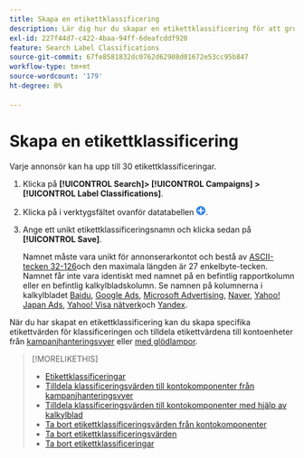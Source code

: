 ```yaml
---
title: Skapa en etikettklassificering
description: Lär dig hur du skapar en etikettklassificering för att gruppera dina kontokomponenter.
exl-id: 227f44d7-c422-4baa-94ff-6deafcddf920
feature: Search Label Classifications
source-git-commit: 67fe8581832dc0762d62908d01672e53cc95b847
workflow-type: tm+mt
source-wordcount: '179'
ht-degree: 0%

---
```


# Skapa en etikettklassificering

Varje annonsör kan ha upp till 30 etikettklassificeringar.

1. Klicka på **[!UICONTROL Search]> [!UICONTROL Campaigns] >[!UICONTROL Label Classifications]**.

1. Klicka på i verktygsfältet ovanför datatabellen ![Skapa](/help/search-social-commerce/assets/add.png "Skapa").

1. Ange ett unikt etikettklassificeringsnamn och klicka sedan på **[!UICONTROL Save]**.

   Namnet måste vara unikt för annonserarkontot och bestå av [ASCII-tecken 32-126](https://www.asciitable.com/)och den maximala längden är 27 enkelbyte-tecken. Namnet får inte vara identiskt med namnet på en befintlig rapportkolumn eller en befintlig kalkylbladskolumn. Se namnen på kolumnerna i kalkylbladet [Baidu](/help/search-social-commerce/campaign-management/bulksheets/bulksheet-data-formats/bulksheet-data-baidu.md), [Google Ads](/help/search-social-commerce/campaign-management/bulksheets/bulksheet-data-formats/bulksheet-data-google.md), [Microsoft Advertising](/help/search-social-commerce/campaign-management/bulksheets/bulksheet-data-formats/bulksheet-data-microsoft.md), [Naver](/help/search-social-commerce/campaign-management/bulksheets/bulksheet-data-formats/bulksheet-data-naver.md), [Yahoo! Japan Ads](/help/search-social-commerce/campaign-management/bulksheets/bulksheet-data-formats/bulksheet-data-yahoo-japan.md), [Yahoo! Visa nätverk](/help/search-social-commerce/campaign-management/bulksheets/bulksheet-data-formats/bulksheet-data-yahoo-display-network.md)och [Yandex](/help/search-social-commerce/campaign-management/bulksheets/bulksheet-data-formats/bulksheet-data-yandex.md).

När du har skapat en etikettklassificering kan du skapa specifika etikettvärden för klassificeringen och tilldela etikettvärdena till kontoenheter från [kampanjhanteringsvyer](classification-values-assign-campaign-management.md) eller [med glödlampor](classification-values-assign-bulksheets.md).

>[!MORELIKETHIS]
>
>* [Etikettklassificeringar](classification-about.md)
>* [Tilldela klassificeringsvärden till kontokomponenter från kampanjhanteringsvyer](classification-values-assign-campaign-management.md)
>* [Tilldela klassificeringsvärden till kontokomponenter med hjälp av kalkylblad](classification-values-assign-bulksheets.md)
>* [Ta bort etikettklassificeringsvärden från kontokomponenter](classification-values-remove.md)
>* [Ta bort etikettklassificeringsvärden](classification-values-delete.md)
>* [Ta bort etikettklassificeringar](classification-delete.md)

